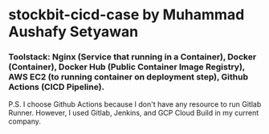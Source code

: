 # stockbit-cicd-case by Muhammad Aushafy Setyawan

### Toolstack: Nginx (Service that running in a Container), Docker (Container), Docker Hub (Public Container Image Registry), AWS EC2 (to running container on deployment step), Github Actions (CICD Pipeline).

P.S. I choose Github Actions because I don't have any resource to run Gitlab Runner. However, I used Gitlab, Jenkins, and GCP Cloud Build in my current company.
